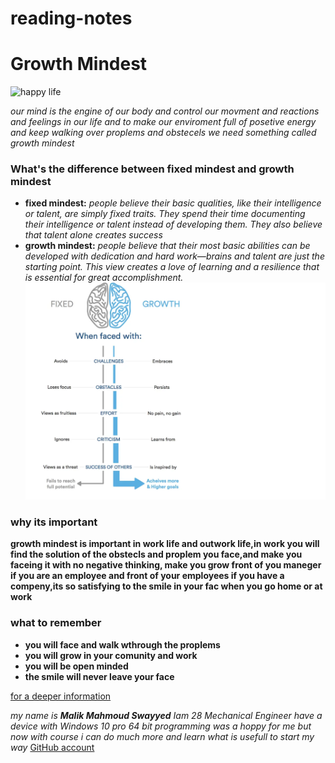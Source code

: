 # reading-notes
 # Growth Mindest


![happy life](https://encrypted-tbn0.gstatic.com/images?q=tbn:ANd9GcSEDOthZP8kDO9NziJgVIPq3o6_Cl0kEaNdiw&usqp=CAU)

_our mind is the engine of our body and control our movment and reactions and feelings in our life
and to make our enviroment full of posetive energy and keep walking over proplems and obstecels we need something called growth mindest_ 
### What's the difference between fixed mindest and growth mindest
* **fixed mindest:** _people believe their basic qualities, like their intelligence or talent, are simply fixed traits. They spend their time documenting their intelligence or talent instead of developing them. They also believe that talent alone creates success_
* **growth mindest:** _people believe that their most basic abilities can be developed with dedication and hard work—brains and talent are just the starting point. This view creates a love of learning and a resilience that is essential for great accomplishment._
![difference between fixed mindest and growth mindest](Untitled.png)

### why its important
**growth mindest is important in work life and outwork life,in work you will find the solution of the obstecls and proplem you face,and make you faceing it with no negative thinking, make you grow front of you maneger if you are an employee and front of your employees if you have a compeny,its so satisfying to the smile in your fac when you go home or at work**
### what to remember
* **you will face and walk wthrough the proplems**
* **you will grow in your comunity and work**
* **you will be open minded**
* **the smile will never leave your face**

[for a deeper information](https://www.brainpickings.org/2014/01/29/carol-dweck-mindset/)

_my name is **Malik Mahmoud Swayyed** Iam 28 Mechanical Engineer
have a device with Windows 10 pro 64 bit
programming was a hoppy for me but now with course i can do much more and learn what is usefull to start my way_
[GitHub account](https://mechengmalik.github.io/README/)